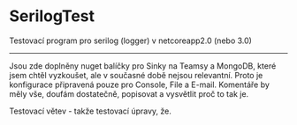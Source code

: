 # SerilogTest
Testovací program pro serilog (logger) v netcoreapp2.0 (nebo 3.0)

-----------------------------------------------------------------
Jsou zde doplněny nuget balíčky pro Sinky na Teamsy a MongoDB, které jsem chtěl vyzkoušet, ale v současné době nejsou relevantní. Proto je konfigurace připravená pouze pro Console, File a E-mail.
Komentáře by měly vše, doufám dostatečně, popisovat a vysvětlit proč to tak je.

Testovací větev - takže testovací úpravy, že.
